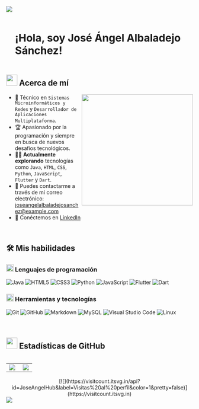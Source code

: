 <!--horizontal divider (gradient)-->
<img src="https://user-images.githubusercontent.com/73097560/115834477-dbab4500-a447-11eb-908a-139a6edaec5c.gif">

<!--h1 without bottom border-->
<div id="user-content-toc">
  <ul align="left">
    <summary><h1 style="display: inline-block">¡Hola, soy José Ángel Albaladejo Sánchez!</h1></summary>
  </ul>
</div>

<!--About Me-->
## <picture><img src="https://github.com/7oSkaaa/7oSkaaa/blob/main/Images/about_me.gif?raw=true" width="30px"></picture> Acerca de mí

<picture><img align="right" src="https://media.giphy.com/media/SWoSkN6DxTszqIKEqv/giphy.gif" width="300px"></picture>

- :school: Técnico en `Sistemas Microinformáticos y Redes` y `Desarrollador de Aplicaciones Multiplataforma`.
- :trophy: Apasionado por la programación y siempre en busca de nuevos desafíos tecnológicos.
- :technologist: **Actualmente explorando** tecnologías como `Java`, `HTML`, `CSS`, `Python`, `JavaScript`, `Flutter` y `Dart`.
- :email: Puedes contactarme a través de mi correo electrónico: [joseangelalbaladejosanchez@example.com](mailto:joseangelalbaladejosanchez@gmail.com)
- :link: Conéctemos en [LinkedIn](https://www.linkedin.com/in/jose-%C3%A1ngel-albaladejo-s%C3%A1nchez-517775336/)

<br>

## 🛠️ Mis habilidades

### <picture><img src="https://github.com/7oSkaaa/7oSkaaa/blob/main/Images/Programming_Languages.gif?raw=true" width="20px"></picture> Lenguajes de programación

![Java](https://img.shields.io/badge/Java-F7DF1E?style=flat-square&logo=Java&logoColor=white)
![HTML5](https://img.shields.io/badge/HTML-E34F26?style=flat-square&logo=HTML5&logoColor=white)
![CSS3](https://img.shields.io/badge/CSS-1572B6?style=flat-square&logo=CSS3&logoColor=white)
![Python](https://img.shields.io/badge/Python-3776AB?style=flat-square&logo=Python&logoColor=white)
![JavaScript](https://img.shields.io/badge/JavaScript-F7DF1E?style=flat-square&logo=JavaScript&logoColor=white)
![Flutter](https://img.shields.io/badge/Flutter-02569B?style=flat-square&logo=Flutter&logoColor=white)
![Dart](https://img.shields.io/badge/Dart-0175C2?style=flat-square&logo=Dart&logoColor=white)

### <picture><img src="https://github.com/7oSkaaa/7oSkaaa/blob/main/Images/Software_Tools.gif?raw=true" width="20px"></picture> Herramientas y tecnologías

![Git](https://img.shields.io/badge/Git-F05032?style=flat-square&logo=Git&logoColor=white)
![GitHub](https://img.shields.io/badge/GitHub-181717?style=flat-square&logo=GitHub&logoColor=white)
![Markdown](https://img.shields.io/badge/Markdown-000000?style=flat-square&logo=Markdown&logoColor=white)
![MySQL](https://img.shields.io/badge/MySQL-4479A1?style=flat-square&logo=MySQL&logoColor=white)
![Visual Studio Code](https://img.shields.io/badge/Visual_Studio_Code-007ACC?style=flat-square&logo=Visual-Studio-Code&logoColor=white)
![Linux](https://img.shields.io/badge/Linux-FCC624?style=flat-square&logo=Linux&logoColor=white)

<br>

## <picture><img src="https://github.com/7oSkaaa/7oSkaaa/blob/main/Images/Statistics.gif?raw=true" width="30px"></picture> Estadísticas de GitHub

<p align="left">
  <!-- Estadísticas -->
  <table align="left">
    <tr>
      <td width="50%" align="center">
        <img align="left" src="https://github-readme-stats.vercel.app/api?username=JoseAngelHub&theme=dark&show_icons=true&count_private=true" />
      </td>
      <td width="50%" align="center">
        <img align="center" src="https://github-readme-stats.anuraghazra1.vercel.app/api/top-langs/?username=JoseAngelHub&theme=dark&hide_border=false&no-bg=true&no-frame=true&langs_count=7" />
      </td>
    </tr>
  </table>
</p>

<br>

<!-- Contador de visitas al perfil -->
<div align="center">
  [![](https://visitcount.itsvg.in/api?id=JoseAngelHub&label=Visitas%20al%20perfil&color=1&pretty=false)](https://visitcount.itsvg.in)
</div>

<!--horizontal divider (gradient)-->
<img src="https://user-images.githubusercontent.com/73097560/115834477-dbab4500-a447-11eb-908a-139a6edaec5c.gif">

